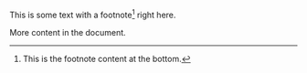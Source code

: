 This is some text with a footnote[^1] right here.

More content in the document.

[^1]: This is the footnote content at the bottom.
